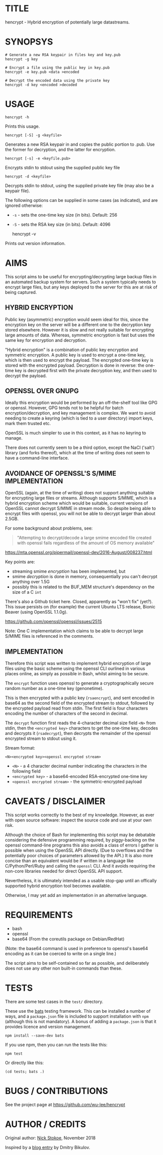 
# TITLE

hencrypt - Hybrid encryption of potentially large datastreams.


# SYNOPSYS

    # Generate a new RSA keypair in files key and key.pub
    hencrypt -g key
	
	# Encrypt a file using the public key in key.pub
    hencrypt -e key.pub <data >encoded
	
	# Decrypt the encoded data using the private key
    hencrypt -d key <encoded >decoded


# USAGE

    hencrypt -h 

Prints this usage.


    hencrypt [-S] -g <keyfile>

Generates a new RSA keypair in <keyfile> and copies the public portion
to <keyfile>.pub. Use the former for decryption, and the latter for
encryption.


    hencrypt [-s] -e <keyfile.pub>

Encrypts stdin to stdout using the supplied public key file


    hencrypt -d <keyfile>

Decrypts stdin to stdout, using the supplied private key file (may
also be a keypair file).


The following options can be supplied in some cases (as indicated),
and are ignored otherwise:

 - `-s` - sets the one-time key size (in bits).  Default: 256

 - `-S` - sets the RSA key size (in bits).  Default: 4096


    hencrypt -v

Prints out version information.


# AIMS

This script aims to be useful for encrypting/decrypting large backup
files in an automated backup system for servers. Such a system
typically needs to encrypt large files, but any keys deployed to the
server for this are at risk of being captured.

## HYBRID ENCRYPTION

Public key (asymmetric) encryption would seem ideal for this, since
the encryption key on the server will be a different one to the
decryption key stored elsewhere. However it is slow and not really
suitable for encrypting large amounts of data. Whereas, symmetric
encryption is fast but uses the same key for encryption and
decryption.

"Hybrid encryption" is a combination of public key encryption and
symmetric encryption.  A public key is used to encrypt a one-time
key, which is then used to encrypt the payload. The encrypted
one-time key is stored with the encrypted payload.  Decryption
is done in reverse: the one-time key is decrypted first with the
private decryption key, and then used to decrypt the payload.

## OPENSSL OVER GNUPG

Ideally this encryption would be performed by an off-the-shelf tool
like GPG or openssl.  However, GPG tends not to be helpful for batch
encryption/decryption, and key management is complex. We want to avoid
needing to create a keyring (which is tied to a user directory) import
keys, mark them trusted etc.

OpenSSL is much simpler to use in this context, as it has no keyring
to manage. 

There does not currently seem to be a third option, except the NaCl
('salt') library (and forks thereof), which at the time of writing
does not seem to have a command-line interface.

## AVOIDANCE OF OPENSSL'S S/MIME IMPLEMENTATION

OpenSSL (again, at the time of writing) does not support anything
suitable for encrypting large files or streams. Although supports
S/MIME, which is a hybrid encryption scheme which would be suitable,
current versions of OpenSSL cannot decrypt S/MIME in stream mode. So
despite being able to encrypt files with openssl, you will not be able
to decrypt larger than about 2.5GB.

For some background about problems, see:

> "Attempting to decrypt/decode a large smime encoded file created with
> openssl fails regardless of the amount of OS memory available"

https://mta.openssl.org/pipermail/openssl-dev/2016-August/008237.html

Key points are:

- streaming smime *encryption* has been implemented, but
- smime *decryption* is done in memory, consequentially you can't decrypt
anything over 1.5G
- possibly this is related to the BUF_MEM structure's dependency on the size of
a C `int`

There's also a Github ticket here. Closed, apparently as "won't fix"
(yet?). This issue persists on (for example) the current Ubuntu LTS
release, Bionic Beaver (using OpenSSL 1.1.0g).

https://github.com/openssl/openssl/issues/2515

Note: One C implementation which claims to be able to decrypt large
S/MIME files is referenced in the comments.

## IMPLEMENTATION

Therefore this script was written to implement hybrid encryption of
large files using the basic scheme using the openssl CLI ourlined in
various places online, as simply as possible in Bash, whilst aiming to
be secure.

The `encrypt` function uses openssl to generate a cryptographically
secure random number as a one-time key (genonetime).

This is then encrypted with a public key (`rsaencrypt`), and sent
encoded in base64 as the second field of the encrypted stream to
stdout, followed by the encrypted payload read from stdin. The first
field is four characters encoding the number of characters of the
second in decimal.

The `decrypt` function first reads the 4-character decimal size field
`<N>` from stdin, then the `<encrypted key>` characters to get the
one-time key, decodes and decrypts it (`rsadecrypt`), then decrypts
the remainder of the openssl encrypted stream to stdout using it.

Stream format:

    <N><encrypted key><openssl encrypted stream>
	
 - `<N>` - a 4 character decimal number indicating the characters in
   the following field
 - `<encrypted key>` - a base64-encoded RSA-encrypted one-time key
 - `<openssl encrypted stream>` - the symmetric-encrypted payload

# CAVEATS / DISCLAIMER

This script works correctly to the best of my knowledge. However, as
ever with open source software: inspect the source code and use at
your own risk.

Although the choice of Bash for implementing this script may be
debatable considering the defensive programming required, by
piggy-backing on the openssl command-line programs this also avoids a
class of errors I gather is possible when using the OpenSSL API
directly. (Due to overflows and the potentially poor choices of
parameters allowed by the API.)  It is also more concise than an
equivalent would be if written in a language like C/Python/Perl/Ruby
and calling the `openssl` CLI. And it avoids requiring the non-core
libraries needed for direct OpenSSL API support.

Nevertheless, it is ultimately intended as a usable stop-gap until an
offically supported hybrid encryption tool becomes available.

Otherwise, I may yet add an implementation in an alternative language.


# REQUIREMENTS

 - bash
 - openssl
 - base64 (From the coreutils package on Debian/RedHat)

(Note: the base64 command is used in preference to openssl's base64
encoding as it can be coerced to write on a single line.)


The script aims to be self-contained so far as possible, and
deliberately does not use any other non built-in commands than these.


# TESTS

There are some test cases in the `test/` directory.

These use the [bats][3] testing framework. This can be installed a
number of ways, and a `package.json` file is included to support
installation with `npm` (although this is not mandatory). A bonus of
adding a `package.json` is that it provides licence and version
management.

    npm install --save-dev bats
	
If you use npm, then you can run the tests like this:

    npm test
	
Or directly like this:

    (cd tests; bats .)
	

# BUGS / CONTRIBUTIONS

See the project page at https://github.com/wu-lee/hencrypt


# AUTHOR / CREDITS

Original author: [Nick Stokoe][1], November 2018

Inspired by a [blog entry][2] by Dmitry Bikulov.

[1]: https://github.com/wu-lee
[2]: http://bikulov.org/blog/2013/10/12/hybrid-symmetric-asymmetric-encryption-for-large-files/
[3]: https://github.com/bats-core/bats-core
